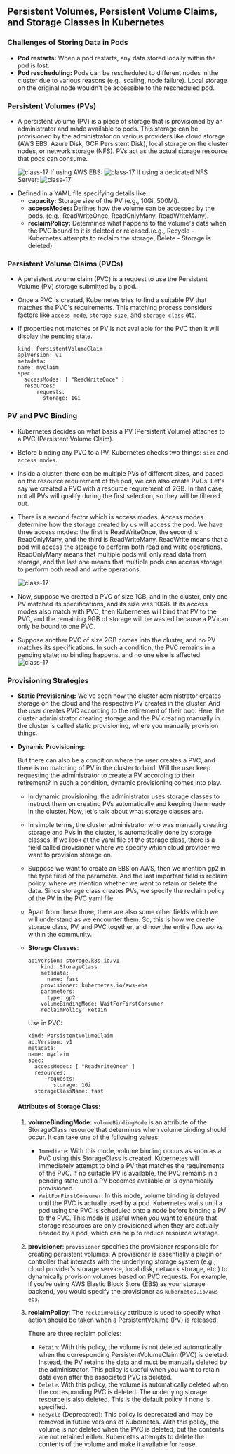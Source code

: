 ## Persistent Volumes, Persistent Volume Claims, and Storage Classes in Kubernetes

### Challenges of Storing Data in Pods

* **Pod restarts:** When a pod restarts, any data stored locally within the pod is lost.
* **Pod rescheduling:** Pods can be rescheduled to different nodes in the cluster due to various reasons (e.g., scaling, node failure). Local storage on the original node wouldn't be accessible to the rescheduled pod.

### Persistent Volumes (PVs)

- A persistent volume (PV) is a piece of storage that is provisioned by an administrator and made available to pods. This storage can be provisioned by the administrator on various providers like cloud storage (AWS EBS, Azure Disk, GCP Persistent Disk), local storage on the cluster nodes, or network storage (NFS). PVs act as the actual storage resource that pods can consume.
  
  ![class-17](../../images/pv.png)
  If using AWS EBS:
  ![class-17](../../images/pv1.png)
  If using a dedicated NFS Server:
  ![class-17](../../images/pv2.png)

* Defined in a YAML file specifying details like:
  * **capacity:** Storage size of the PV (e.g., 10Gi, 500Mi).
  * **accessModes:** Defines how the volume can be accessed by the pods. (e.g., ReadWriteOnce, ReadOnlyMany, ReadWriteMany).
  * **reclaimPolicy:** Determines what happens to the volume's data when the PVC bound to it is deleted or released.(e.g., Recycle - Kubernetes attempts to reclaim the storage, Delete - Storage is deleted).

### Persistent Volume Claims (PVCs)

- A persistent volume claim (PVC) is a request to use the Persistent Volume (PV) storage submitted by a pod.
- Once a PVC is created, Kubernetes tries to find a suitable PV that matches the PVC's requirements. This matching process considers factors like `access mode`, `storage size`, and `storage class` etc.
- If properties not matches or PV is not available for the PVC then it will display the pending state.
  
  ```
  kind: PersistentVolumeClaim
  apiVersion: v1
  metadata:
  name: myclaim
  spec:
    accessModes: [ "ReadWriteOnce" ]
    resources:
        requests:
          storage: 1Gi
  ```

### PV and PVC Binding

- Kubernetes decides on what basis a PV (Persistent Volume) attaches to a PVC (Persistent Volume Claim).
- Before binding any PVC to a PV, Kubernetes checks two things: `size` and `access modes`.
- Inside a cluster, there can be multiple PVs of different sizes, and based on the resource requirement of the pod, we can also create PVCs. Let's say we created a PVC with a resource requrement of 2GB. In that case, not all PVs will qualify during the first selection, so they will be filtered out.
- There is a second factor which is access modes. Access modes determine how the storage created by us will access the pod. We have three access modes: the first is ReadWriteOnce, the second is ReadOnlyMany, and the third is ReadWriteMany. ReadWrite means that a pod will access the storage to perform both read and write operations. ReadOnlyMany means that multiple pods will only read data from storage, and the last one means that multiple pods can access storage to perform both read and write operations.
  
  ![class-17](../../images/pvc.png)
- Now, suppose we created a PVC of size 1GB, and in the cluster, only one PV matched its specifications, and its size was 10GB. If its access modes also match with PVC, then Kubernetes will bind that PV to the PVC, and the remaining 9GB of storage will be wasted because a PV can only be bound to one PVC.
- Suppose another PVC of size 2GB comes into the cluster, and no PV matches its specifications. In such a condition, the PVC remains in a pending state; no binding happens, and no one else is affected.
  ![class-17](../../images/pvc1.png)

### Provisioning Strategies

- **Static Provisioning:**
  We've seen how the cluster administrator creates storage on the cloud and the respective PV creates in the cluster. And the user creates PVC according to the retirement of their pod. Here, the cluster administrator creating storage and the PV creating manually in the cluster is called static provisioning, where you manually provision things.
- **Dynamic Provisioning:**
  
  But there can also be a condition where the user creates a PVC, and there is no matching of PV in the cluster to bind. Will the user keep requesting the administrator to create a PV according to their retirement? In such a condition, dynamic provisioning comes into play.
  
  - In dynamic provisioning, the administrator uses storage classes to instruct them on creating PVs automatically and keeping them ready in the cluster. Now, let's talk about what storage classes are.
  - In simple terms, the cluster administrator who was manually creating storage and PVs in the cluster, is automatically done by storage classes. If we look at the yaml file of the storage class, there is a field called provisioner where we specify which cloud provider we want to provision storage on.
  - Suppose we want to create an EBS on AWS, then we mention gp2 in the type field of the parameter. And the last important field is reclaim policy, where we mention whether we want to retain or delete the data. Since storage class creates PVs, we specify the reclaim policy of the PV in the PVC yaml file.
  - Apart from these three, there are also some other fields which we will understand as we encounter them. So, this is how we create storage class, PV, and PVC together, and how the entire flow works within the community.
  - __Storage Classes__:
    
    ```
    apiVersion: storage.k8s.io/v1
        kind: StorageClass
        metadata:
          name: fast
        provisioner: kubernetes.io/aws-ebs
        parameters:
          type: gp2
        volumeBindingMode: WaitForFirstConsumer
        reclaimPolicy: Retain
    ```
    
    Use in PVC:
    
    ```
    kind: PersistentVolumeClaim
    apiVersion: v1
    metadata:
    name: myclaim
    spec:
      accessModes: [ "ReadWriteOnce" ]
      resources:
          requests:
            storage: 1Gi
      storageClassName: fast
    ```
  
  #### Attributes of Storage Class:
  
  1. ​**volumeBindingMode**​: `volumeBindingMode` is an attribute of the StorageClass resource that determines when volume binding should occur. It can take one of the following values:
  
      * `Immediate`: With this mode, volume binding occurs as soon as a PVC using this StorageClass is created. Kubernetes will immediately attempt to bind a PV that matches the requirements of the PVC. If no suitable PV is available, the PVC remains in a pending state until a PV becomes available or is dynamically provisioned.
      * `WaitForFirstConsumer`: In this mode, volume binding is delayed until the PVC is actually used by a pod. Kubernetes waits until a pod using the PVC is scheduled onto a node before binding a PV to the PVC. This mode is useful when you want to ensure that storage resources are only provisioned when they are actually needed by a pod, which can help to reduce resource wastage.
  
  2. ​**provisioner**​: `provisioner` specifies the provisioner responsible for creating persistent volumes. A provisioner is essentially a plugin or controller that interacts with the underlying storage system (e.g., cloud provider's storage service, local disk, network storage, etc.) to dynamically provision volumes based on PVC requests.
     For example, if you're using AWS Elastic Block Store (EBS) as your storage backend, you would specify the provisioner as `kubernetes.io/aws-ebs`.
  3. ​**reclaimPolicy**​: The `reclaimPolicy` attribute is used to specify what action should be taken when a PersistentVolume (PV) is released.


      There are three reclaim policies:

      - `Retain`: With this policy, the volume is not deleted automatically when the corresponding PersistentVolumeClaim (PVC) is deleted. Instead, the PV retains the data and must be manually deleted by the administrator. This policy is useful when you want to retain data even after the associated PVC is deleted.
      - `Delete`: With this policy, the volume is automatically deleted when the corresponding PVC is deleted. The underlying storage resource is also deleted. This is the default policy if none is specified.
      - `Recycle` (Deprecated): This policy is deprecated and may be removed in future versions of Kubernetes. With this policy, the volume is not deleted when the PVC is deleted, but the contents are not retained either. Kubernetes attempts to delete the contents of the volume and make it available for reuse.


